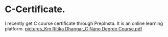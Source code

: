 # C-Certificate.
I recently get C course certificate through PrepInsta. It is an online learning platform.
[pictures_Km Ritika Dhangar_C Nano Degree Course.pdf](https://github.com/RitikaDhangar/C-Certificate./files/8104293/pictures_Km.Ritika.Dhangar_C.Nano.Degree.Course.pdf)
